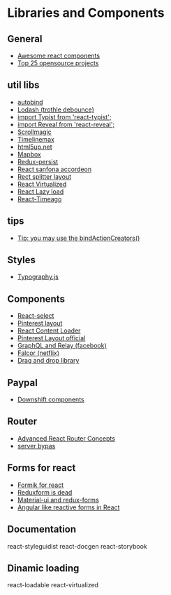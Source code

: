 # Libraries and Components

## General
- [Awesome react components](https://github.com/brillout/awesome-react-components)
- [Top 25 opensource projects](https://medium.mybridge.co/react-js-open-source-for-the-past-year-2018-a7c553902010)

## util libs
- [autobind](https://www.npmjs.com/package/react-autobind)
- [Lodash (trothle debounce)](https://github.com/lodash/lodash/blob/master/throttle.js)
- [import Typist from 'react-typist';](https://github.com/jstejada/react-typist)
- [import Reveal from 'react-reveal';](https://github.com/rnosov/react-reveal)
- [Scrollmagic](https://github.com/janpaepke/ScrollMagic)
- [Timelinemax](https://greensock.com/timelinemax)
- [html5up.net]()
- [Mapbox](https://www.mapbox.com/mapbox-gl-js/api/)
- [Redux-persist](https://github.com/rt2zz/redux-persist)
- [React sanfona accordeon](https://daviferreira.github.io/react-sanfona/)
- [Rect splitter layout](https://github.com/zesik/react-splitter-layout)
- [React Virtualized](https://github.com/bvaughn/react-virtualized)
- [React Lazy load](https://github.com/jasonslyvia/react-lazyload)
- [React-Timeago](https://github.com/nmn/react-timeago)

## tips
- [Tip: you may use the bindActionCreators()](https://github.com/reactjs/react-redux/blob/master/docs/api.md)

## Styles
- [Typography.js](https://github.com/kyleamathews/typography.js)

## Components
- [React-select](http://jedwatson.github.io/react-select/)
- [Pinterest layout](https://github.com/tsuyoshiwada/react-stack-grid)
- [React Content Loader](https://danilowoz.github.io/create-react-content-loader/)
- [Pinterest Layout official](https://masonry.desandro.com)
- [GraphQL and Relay (facebook)]()
- [Falcor (netflix)]()
- [Drag and drop library](https://www.reddit.com/r/reactjs/comments/7moqgr/reactdragtastic_a_simple_drag_and_drop_library/)

## Paypal
- [Downshift components](https://github.com/paypal/downshift)

## Router
- [Advanced React Router Concepts](https://reddit.com/r/reactjs/comments/7be0iv/advanced_react_router_concepts/)
- [server bypas](https://stackoverflow.com/questions/46709770/reactjs-bypass-routing-to-allow-java-server-side-api-access#)

## Forms for react
- [Formik for react](https://github.com/jaredpalmer/formik/blob/master/README.md)
- [Reduxform is dead](https://www.reddit.com/r/reactjs/comments/7p3ux7/reduxform_is_dead/)
- [Material-ui and redux-forms](https://redux-form.com/7.2.0/examples/material-ui/)
- [Angular like reactive forms in React](https://www.reddit.com/r/reactnative/comments/7m9nir/angular_like_reactive_forms_in_react/)

## Documentation
react-styleguidist
react-docgen
react-storybook


## Dinamic loading
 react-loadable
 react-virtualized